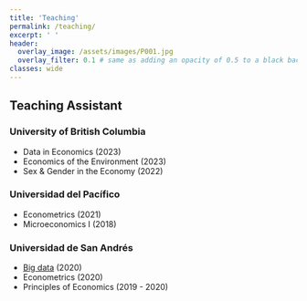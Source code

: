 ```yaml
---
title: 'Teaching'
permalink: /teaching/
excerpt: ' '
header:
  overlay_image: /assets/images/P001.jpg
  overlay_filter: 0.1 # same as adding an opacity of 0.5 to a black background
classes: wide
---
```

## Teaching Assistant

### <a href="https://economics.ubc.ca/"><i class="fas fa-fw fa-school zoom" style="font-size:24px;color:black" aria-hidden="true"></i></a> University of British Columbia

* Data in Economics (2023)
* Economics of the Environment (2023)
* Sex & Gender in the Economy (2022)

### <a href="https://www.up.edu.pe/en/"><i class="fas fa-fw fa-school zoom" style="font-size:24px;color:black" aria-hidden="true"></i></a> Universidad del Pacífico

* Econometrics (2021)
* Microeconomics I (2018)

### <a href="https://udesa.edu.ar/"><i class="fas fa-fw fa-school zoom" style="font-size:24px;color:black" aria-hidden="true"></i></a> Universidad de San Andrés

* [Big data](https://bigdataudesa.weebly.com/) (2020)
* Econometrics (2020)
* Principles of Economics (2019 - 2020)

